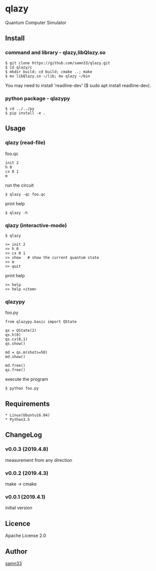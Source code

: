 qlazy
=====

Quantum Computer Simulator

## Install

### command and library - qlazy,libQlazy.so

    $ git clone https://github.com/samn33/qlazy.git
    $ cd qlazy/c
    $ mkdir build; cd build; cmake ..; make
    $ mv libQlazy.so ~/lib; mv qlazy ~/bin

You may need to install 'readline-dev' ($ sudo apt install readline-dev).

### python package - qlazypy

    $ cd ../../py
    $ pip install -e .

## Usage

### qlazy (read-file)

foo.qc

    init 2
    h 0
    cx 0 1
    m

run the circuit

    $ qlazy -qc foo.qc

print help
	
    $ qlazy -h

### qlazy (interactive-mode)

    $ qlazy
	
	>> init 2
	>> h 0
	>> cx 0 1
	>> show   # show the current quantum state
	>> m
	>> quit

print help

	>> help
	>> help <item>

### qlazypy

foo.py
	
    from qlazypy.basic import QState
    
    qs = QState(2)
    qs.h(0)
    qs.cx(0,1)
    qs.show()
    
    md = qs.m(shots=50)
    md.show()
    
    md.free()
    qs.free()

execute the program

    $ python foo.py

## Requirements

    * Linux(Ubuntu16.04)
    * Python3.5

## ChangeLog

### v0.0.3 (2019.4.8)

measurement from any direction

### v0.0.2 (2019.4.3)

make -> cmake

### v0.0.1 (2019.4.1)

initial version


## Licence

Apache License 2.0

## Author

[samn33](http://github.com/samn33)

